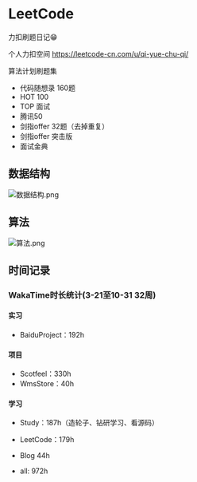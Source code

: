 # LeetCode

力扣刷题日记😁

个人力扣空间
<https://leetcode-cn.com/u/qi-yue-chu-qi/>

算法计划刷题集

- 代码随想录 160题
- HOT 100
- TOP 面试
- 腾讯50
- 剑指offer 32题（去掉重复）
- 剑指offer 突击版
- 面试金典

## 数据结构

![数据结构.png](https://s2.loli.net/2022/10/25/C3OkwaJW9MdItiq.png)

## 算法

![算法.png](https://s2.loli.net/2022/10/25/rktIARTyh5xJBpC.png)

## 时间记录

### WakaTime时长统计(3-21至10-31 32周)  

#### 实习

- BaiduProject：192h

#### 项目

- Scotfeel：330h
- WmsStore：40h

#### 学习

- Study：187h（造轮子、钻研学习、看源码）
- LeetCode：179h
- Blog 44h

- all: 972h
